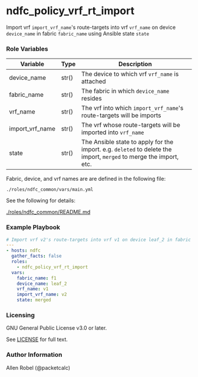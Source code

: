 # ndfc_policy_vrf_rt_import

Import vrf ``import_vrf_name``'s route-targets into vrf ``vrf_name`` on device ``device_name`` in fabric ``fabric_name`` using Ansible state ``state``


### Role Variables

Variable        | Type  | Description
----------------|-------|----------------------------------------
device_name     | str() | The device to which vrf ``vrf_name`` is attached
fabric_name     | str() | The fabric in which ``device_name`` resides
vrf_name        | str() | The vrf into which ``import_vrf_name``'s route-targets will be imports
import_vrf_name | str() | The vrf whose route-targets will be imported into ``vrf_name``
state           | str() | The Ansible state to apply for the import. e.g. ``deleted`` to delete the import, ``merged`` to merge the import, etc.

Fabric, device, and vrf names are are defined in the following file:

``./roles/ndfc_common/vars/main.yml``

See the following for details:

[./roles/ndfc_common/README.md](https://github.com/allenrobel/ndfc-roles/tree/master/roles/ndfc_common/README.md)

### Example Playbook

```yaml
# Import vrf v2's route-targets into vrf v1 on device leaf_2 in fabric f1, using Ansible state 'merged'
---
- hosts: ndfc
  gather_facts: false
  roles:
    - ndfc_policy_vrf_rt_import
  vars:
    fabric_name: f1
    device_name: leaf_2
    vrf_name: v1
    import_vrf_name: v2
    state: merged
```

### Licensing

GNU General Public License v3.0 or later.

See [LICENSE](https://www.gnu.org/licenses/gpl-3.0.txt) for full text.

### Author Information

Allen Robel (@packetcalc)
